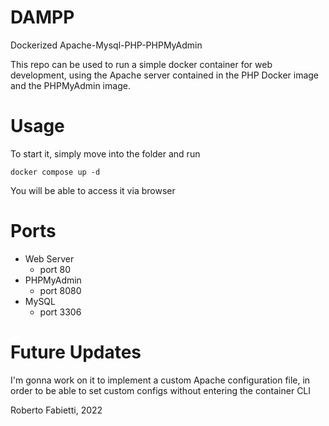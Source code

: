 # DAMPP
Dockerized Apache-Mysql-PHP-PHPMyAdmin

This repo can be used to run a simple docker container for web development, using the Apache server contained in the PHP Docker image and the PHPMyAdmin image.

# Usage
To start it, simply move into the folder and run
```
docker compose up -d
```

You will be able to access it via browser

# Ports

* Web Server
    * port 80
* PHPMyAdmin 
    * port 8080
* MySQL
    * port 3306

# Future Updates
I'm gonna work on it to implement a custom Apache configuration file, in order to be able to set custom configs without entering the container CLI

Roberto Fabietti, 2022